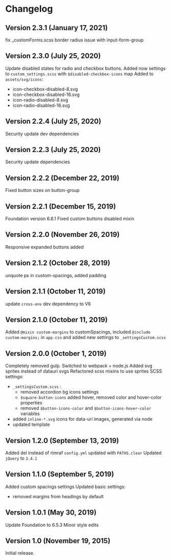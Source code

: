 # Changelog
## Version 2.3.1 (January 17, 2021)
fix _customForms.scss border radius issue with input-form-group

## Version 2.3.0 (July 25, 2020)
Update disabled states for radio and checkbox buttons.
Added now settings to `custom_settings.scss` with `$disabled-checkbox-icons` map
Added to `assets/svg/icons`:
 - icon-checkbox-disabled-8.svg
 - icon-checkbox-disabled-16.svg
 - icon-radio-disabled-8.svg
 - icon-radio-disabled-16.svg

## Version 2.2.4 (July 25, 2020)
Security update dev dependencies

## Version 2.2.3 (July 25, 2020)
Security update dependencies

## Version 2.2.2 (December 22, 2019)
Fixed button sizes on button-group

## Version 2.2.1 (December 15, 2019)
Foundation version 6.6.1
Fixed custom buttons disabled mixin

## Version 2.2.0 (November 26, 2019)
Responsive expanded buttons added

## Version 2.1.2 (October 28, 2019)
unquote px in custom-spacings, added padding

## Version 2.1.1 (October 11, 2019)
update `cross-env` dev dependency to V6

## Version 2.1.0 (October 11, 2019)
Added `@mixin custom-margins` to customSpacings, included `@include custom-margins;` in `app.css` and added new settings to `_settingsCustom.scss`

## Version 2.0.0 (October 1, 2019)

Completely removed gulp. Switched to webpack + node.js
Added svg sprites instead of datauri svgs
Refactored scss mixins to use sprites
SCSS settings:
 - `_settingsCustom.scss` : 
    - removed accordion bg icons settings
    - `$square-button-icons` added hover, removed color and hover-color properties
    - removed `$button-icons-color` and `$button-icons-hover-color` variables   
- added `inline-*.svg` icons for data-uri images, generated via node
- updated template

## Version 1.2.0 (September 13, 2019)

Added del instead of rimraf
`config.yml` updated with `PATHS.clear`
Updated `jQuery` to `3.4.1`

## Version 1.1.0 (September 5, 2019)

Added custom spacings settings
Updated basic settings:
 - removed margins from headings by default
 
## Version 1.0.1 (May 30, 2019)

Update Foundation to 6.5.3
Minor style edits

## Version 1.0 (November 19, 2015)

Initial release.
